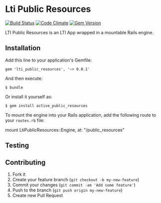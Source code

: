 # Lti Public Resources

[![Build Status](https://travis-ci.org/instructure/lti_public_resources.png)](https://travis-ci.org/instructure/lti_public_resources)
[![Code Climate](https://codeclimate.com/github/instructure/lti_public_resources.png)](https://codeclimate.com/github/instructure/lti_public_resources)
[![Gem Version](https://badge.fury.io/rb/lti_public_resources.png)](http://badge.fury.io/rb/lti_public_resources)

LTI Public Resources is an LTI App wrapped in a mountable Rails engine.

## Installation

Add this line to your application's Gemfile:

    gem 'lti_public_resources', '~> 0.0.1'

And then execute:

    $ bundle

Or install it yourself as:

    $ gem install active_public_resources

To mount the engine into your Rails application, add the following route to your `routes.rb` file:

   mount LtiPublicResources::Engine, at: "/public_resources"

## Testing

## Contributing

1. Fork it
2. Create your feature branch (`git checkout -b my-new-feature`)
3. Commit your changes (`git commit -am 'Add some feature'`)
4. Push to the branch (`git push origin my-new-feature`)
5. Create new Pull Request